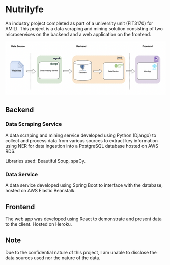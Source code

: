 # Nutrilyfe
An industry project completed as part of a university unit (FIT3170) for AMILI. This project is a data scraping and mining solution consisting of two microservices on the backend and a web application on the frontend.

![System Architecture](Nutrilyfe_system_architecture.png)

## Backend
### Data Scraping Service
A data scraping and mining service developed using Python (Django) to collect and process data from various sources to extract key information using NER for data ingestion into a PostgreSQL database hosted on AWS RDS. 

Libraries used: Beautiful Soup, spaCy.

### Data Service
A data service developed using Spring Boot to interface with the database, hosted on AWS Elastic Beanstalk.

## Frontend
The web app was developed using React to demonstrate and present data to the client. Hosted on Heroku.

## Note
Due to the confidential nature of this project, I am unable to disclose the data sources used nor the nature of the data.
